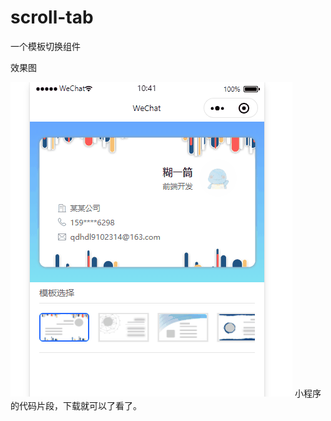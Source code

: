 # scroll-tab
一个模板切换组件

效果图

![scroll](https://raw.githubusercontent.com/317qdH/scroll-tab/master/images/scroll.gif)
小程序的代码片段，下载就可以了看了。

